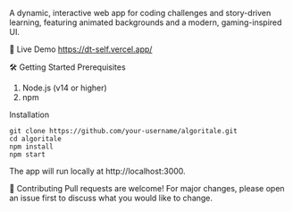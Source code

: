 A dynamic, interactive web app for coding challenges and story-driven learning, featuring animated backgrounds and a modern, gaming-inspired UI.

🚀 Live Demo
https://dt-self.vercel.app/

🛠️ Getting Started
Prerequisites
1. Node.js (v14 or higher)
2. npm

Installation
```
git clone https://github.com/your-username/algoritale.git
cd algoritale
npm install
npm start
```
The app will run locally at http://localhost:3000.

🤝 Contributing
Pull requests are welcome! For major changes, please open an issue first to discuss what you would like to change.
